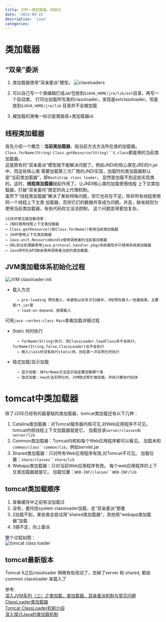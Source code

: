 ```yaml
---
title: JVM——类加载器，初始化
date: '2013-09-15'
description: 'java'
categories:
---
```


# 类加载器

## “双亲”委派

1. 类加载器使用“双亲委派”模型。
![classloaders](http://farm4.staticflickr.com/3705/9757201665_47321648aa.jpg)

2. 可以自己写一个类编辑打成Jar包放到`$JAVA_HOME/jre/lib/ext`目录，再写一个启动类，
打印出加载所写类的classloader，发现是extclassloader。但是放到`$JAVA_HOME/jre/lib`
目录并不会被加载
3. 被加载的类唯一标识是类路径+类加载器id.

## 线程类加载器

首先介绍一个概念：**当前类加载器**，指当前方法方法所在类的加载器。`Class.forName(String)`
`Class.getResource(String)``X.class`都是用的当前类加载器。  
这是原有的“双亲委派”模型就不能解决问题了。例如JNDI的核心类在JRE的rt.jar中，而这些核心类
需要加载第三方厂商的JNDI实现，加载时的类加载器默认是“当前类加载器”，即`Bootstrap class loader`，
显然是加载不到这些实现类的。这时，**线程类加载器**就起作用了。让JNDI核心类的加载使用线程
上下文类加载器，打破“双亲委托”限定的向上代理机制。  
虽然下“线程类加载器”解决了某些特殊问题，但它也存在不足。除非所有线程使用同一个线程上下文类
加载器，否则它们的数据共享成为问题。并且，缺省规则为使用当前类加载器，有些代码你又没法控制，
这个问题变得更加复杂。  

    J2SE中常见类加载场景：
    → JNDI使用线程上下文类加载器
    → Class.getResource()和Class.forName()使用当前类加载器
    → JAXP使用上下文类加载器
    → Java.unit.ResourceBundle使用调用者的当前类加载器
    → URL协议处理器使用java.protocol.handler.pkgs系统属性并只使用系统类加载器
    → Java序列化API缺省使用调用者当前的类加载器.

## JVM类加载体系初始化过程
![JVM classloader init](http://farm3.staticflickr.com/2812/9758702554_fdd089dd36.jpg)  
  
* 载入方式

        → pre-loading 预先载入，未避免以后多次IO操作，JRE预先载入一些基础类，主要是rt.jar里
        → load-on-demand，按需载入
        
可用`java –verbos:class Main`查看加载详细过程  

* Static 何时执行

        → forName(String)执行，而ClassLoader.loadClass并不会执行，forName(String,false,ClassLoader)也不会执行
        → 载入class时没有执行static块，则在第一次实例化时执行

* 隐式加载/显示加载

        → 显示加载：用forName方法显示指定要加载哪个类
        → 隐式加载：new方法实例化时，JVM隐式帮忙做加载，并执行静态代码快

# tomcat中类加载器

除了J2SE已经有的最基础的类加载器，tomcat类加载还有以下几种：  

1. Catalina类加载器：对Tomcat服务器内核可见,对Web应用程序不可见。
tomcat内核线程上下文加载器就是它。
加载目录`server/classes和server/lib`
2. Common类加载器：Tomcat内核和每个Web应用程序都可以看见。
加载未知`common/class``common/lib`，例如servlet.jar
3. Shared类加载器：只对所有Web应用程序有效,对Tomcat不可见。
加载位置：`share/classes``share/lib`
4. Webapp类加载器：只对当前Web应用程序有效。
每个web应用程序的上下文类加载器就是它。
加载位置：`WEB-INF/classes``WEB-INF/lib`

## tomcat类加载顺序

1. 查看缓存中之前有没加载过
2. 没有，委托给system classloader加载，走“双亲委派”那套
3. 2加载不到，某些类会尝试用”shared类加载器“，其他用“webapp类加载器”加载
4. 3搞不定，向上委派

整个过程如图：  
![tomcat class loader](http://farm4.staticflickr.com/3777/9758884752_bac5a4b3b7.jpg)

## tomcat最新版本
Tomcat 6之后classloader 稍微有些改动了，去掉了server 和 shared, 都由common classloader 来载入了

参考:  
[ 深入JVM系列（三）之类加载、类加载器、双亲委派机制与常见问题](http://blog.csdn.net/vernonzheng/article/details/8461380)  
[ClassLoader类加载器](http://ieroot.com/2013/05/01/932.html)  
[Tomcat ClassLoader机制介绍](http://www.goldendoc.org/2010/12/tomcat_classloader/)  
[深入探讨Java的类加载机制](http://www.blogjava.net/William/archive/2006/08/25/65804.html)  
